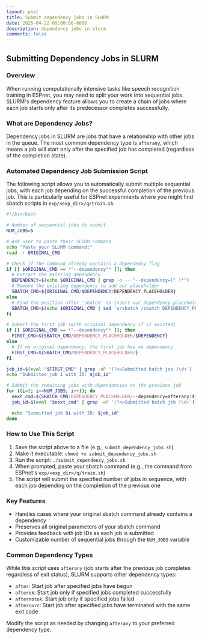 ```yaml
---
layout: post
title: Submit dependency jobs in SLURM
date: 2025-04-22 09:00:00-0800
description: dependency jobs in slurm
comments: false
---
```


## Submitting Dependency Jobs in SLURM

### Overview

When running computationally intensive tasks like speech recognition training in ESPnet, you may need to split your work into sequential jobs. SLURM's dependency feature allows you to create a chain of jobs where each job starts only after its predecessor completes successfully.

### What are Dependency Jobs?

Dependency jobs in SLURM are jobs that have a relationship with other jobs in the queue. The most common dependency type is `afterany`, which means a job will start only after the specified job has completed (regardless of the completion state).

### Automated Dependency Job Submission Script

The following script allows you to automatically submit multiple sequential jobs, with each job depending on the successful completion of the previous job. This is particularly useful for ESPnet experiments where you might find sbatch scripts in `exp/<exp_dir>/q/train.sh`.

```bash
#!/bin/bash

# Number of sequential jobs to submit
NUM_JOBS=5

# Ask user to paste their SLURM command
echo "Paste your SLURM command:"
read -r ORIGINAL_CMD

# Check if the command already contains a dependency flag
if [[ $ORIGINAL_CMD == *"--dependency"* ]]; then
  # Extract the existing dependency
  DEPENDENCY=$(echo $ORIGINAL_CMD | grep -o -- "--dependency=[^ ]*")
  # Remove the existing dependency to add our placeholder
  SBATCH_CMD=${ORIGINAL_CMD/$DEPENDENCY/DEPENDENCY_PLACEHOLDER}
else
  # Find the position after 'sbatch' to insert our dependency placeholder
  SBATCH_CMD=$(echo $ORIGINAL_CMD | sed 's/sbatch /sbatch DEPENDENCY_PLACEHOLDER /')
fi

# Submit the first job (with original dependency if it existed)
if [[ $ORIGINAL_CMD == *"--dependency"* ]]; then
  FIRST_CMD=${SBATCH_CMD/DEPENDENCY_PLACEHOLDER/$DEPENDENCY}
else
  # If no original dependency, the first job has no dependency
  FIRST_CMD=${SBATCH_CMD/DEPENDENCY_PLACEHOLDER/}
fi

job_id=$(eval "$FIRST_CMD" | grep -oP '(?<=Submitted batch job )\d+')
echo "Submitted job 1 with ID: $job_id"

# Submit the remaining jobs with dependencies on the previous job
for ((i=2; i<=NUM_JOBS; i++)); do
  next_cmd=${SBATCH_CMD/DEPENDENCY_PLACEHOLDER/--dependency=afterany:$job_id}
  job_id=$(eval "$next_cmd" | grep -oP '(?<=Submitted batch job )\d+')

  echo "Submitted job $i with ID: $job_id"
done
```

### How to Use This Script

1. Save the script above to a file (e.g., `submit_dependency_jobs.sh`)
2. Make it executable: `chmod +x submit_dependency_jobs.sh`
3. Run the script: `./submit_dependency_jobs.sh`
4. When prompted, paste your sbatch command (e.g., the command from ESPnet's `exp/<exp_dir>/q/train.sh`)
5. The script will submit the specified number of jobs in sequence, with each job depending on the completion of the previous one

### Key Features

- Handles cases where your original sbatch command already contains a dependency
- Preserves all original parameters of your sbatch command
- Provides feedback with job IDs as each job is submitted
- Customizable number of sequential jobs through the `NUM_JOBS` variable

### Common Dependency Types

While this script uses `afterany` (job starts after the previous job completes regardless of exit status), SLURM supports other dependency types:

- `after`: Start job after specified jobs have begun
- `afterok`: Start job only if specified jobs completed successfully
- `afternotok`: Start job only if specified jobs failed
- `aftercorr`: Start job after specified jobs have terminated with the same exit code

Modify the script as needed by changing `afterany` to your preferred dependency type.
